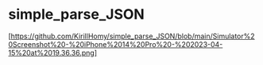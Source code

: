 # simple_parse_JSON

[https://github.com/KirillHomy/simple_parse_JSON/blob/main/Simulator%20Screenshot%20-%20iPhone%2014%20Pro%20-%202023-04-15%20at%2019.36.36.png]

